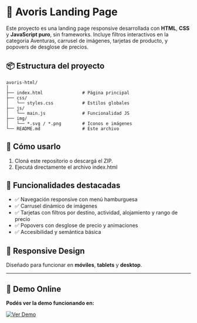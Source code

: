 # 🧳 Avoris Landing Page

Este proyecto es una landing page responsive desarrollada con **HTML**, **CSS** y **JavaScript puro**, sin frameworks. Incluye filtros interactivos en la categoria Aventuras, carrusel de imágenes, tarjetas de producto, y popovers de desglose de precios.

## 📦 Estructura del proyecto

```
avoris-html/
│
├── index.html               # Página principal
├── css/
│   └── styles.css           # Estilos globales
├── js/
│   └── main.js              # Funcionalidad JS
├── img/
│   └── *.svg / *.png        # Iconos e imágenes
└── README.md                # Este archivo
```

## 🚀 Cómo usarlo

1. Cloná este repositorio o descargá el ZIP.
2. Ejecutá directamente el archivo index.html

## 🧩 Funcionalidades destacadas

- ✅ Navegación responsive con menú hamburguesa
- ✅ Carrusel dinámico de imágenes
- ✅ Tarjetas con filtros por destino, actividad, alojamiento y rango de precio
- ✅ Popovers con desglose de precio y animaciones
- ✅ Accesibilidad y semántica básica

## 📱 Responsive Design

Diseñado para funcionar en **móviles**, **tablets** y **desktop**.

---

## 🔗 Demo Online

**Podés ver la demo funcionando en:**

[![Ver Demo](https://img.shields.io/badge/Ver%20Demo-Click%20aquí-blue)](https://jorge-r-rodriguez.github.io/html-avoris/)
